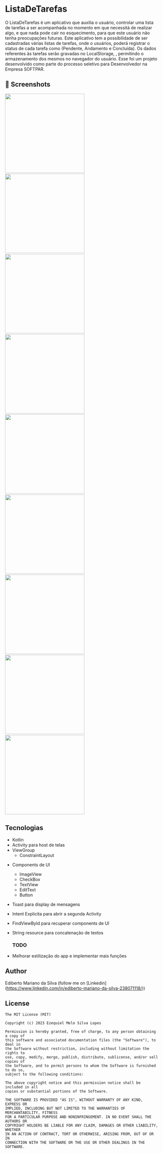# ListaDeTarefas
O ListaDeTarefas é um aplicativo que auxilia o usuário, controlar uma lista de tarefas a ser acompanhada no momento em que necessitá de realizar algo, e que nada pode cair no esquecimento, para que este usuário não tenha preocupações futuras. Este aplicativo tem a possibilidade de ser cadastradas várias listas de tarefas, onde o usuários, poderá registrar o status de cada tarefa como (Pendente, Andamento e Concluída). Os dados referentes às tarefas serão gravadas no LocalStorage, , permitindo o armazenamento dos mesmos no navegador do usuário. Esse foi um projeto desenvolvido como parte do processo seletivo para Desenvolvedor na Empresa SOFTPAR.

## :camera_flash: Screenshots
<!-- You can add more screenshots here if you like -->
<img src="/imagens/imagem01.png" width="260">&emsp;<img src="/imagens/imagem02.png" width="260">&emsp;<img src="/imagens/imagem03.png" width="260">&emsp;<img src="/imagens/imagem04.png" width="260">&emsp;<img src="/imagens/imagem05.png" width="260">&emsp;<img src="/imagens/imagem06.png" width="260">&emsp;<img src="/imagens/imagem07.png" width="260">&emsp;<img src="/imagens/imagem08.png" width="260">&emsp;<img src="/imagens/imagem09.png" width="260">&emsp;
## Tecnologias
* Kotlin
* Activity para host de telas
* ViewGroup
    * ConstraintLayout
- Components de UI
    - ImageView
    - CheckBox
    - TextView
    - EditText
    - Button
- Toast para display de mensagens
- Intent Explicita para abrir a segunda Activity
- FindViewById para recuperar components de UI
- String resource para concatenação de textos

  ### TODO
- Melhorar estilização do app e implementar mais funções

## Author
Ediberto Mariano da Silva (follow me on [Linkedin] (https://www.linkedin.com/in/ediberto-mariano-da-silva-238071118/))

## License
```
The MIT License (MIT)

Copyright (c) 2023 Ezequiel Melo Silva Lopes

Permission is hereby granted, free of charge, to any person obtaining a copy of
this software and associated documentation files (the "Software"), to deal in
the Software without restriction, including without limitation the rights to
use, copy, modify, merge, publish, distribute, sublicense, and/or sell copies of
the Software, and to permit persons to whom the Software is furnished to do so,
subject to the following conditions:

The above copyright notice and this permission notice shall be included in all
copies or substantial portions of the Software.

THE SOFTWARE IS PROVIDED "AS IS", WITHOUT WARRANTY OF ANY KIND, EXPRESS OR
IMPLIED, INCLUDING BUT NOT LIMITED TO THE WARRANTIES OF MERCHANTABILITY, FITNESS
FOR A PARTICULAR PURPOSE AND NONINFRINGEMENT. IN NO EVENT SHALL THE AUTHORS OR
COPYRIGHT HOLDERS BE LIABLE FOR ANY CLAIM, DAMAGES OR OTHER LIABILITY, WHETHER
IN AN ACTION OF CONTRACT, TORT OR OTHERWISE, ARISING FROM, OUT OF OR IN
CONNECTION WITH THE SOFTWARE OR THE USE OR OTHER DEALINGS IN THE SOFTWARE.
```
